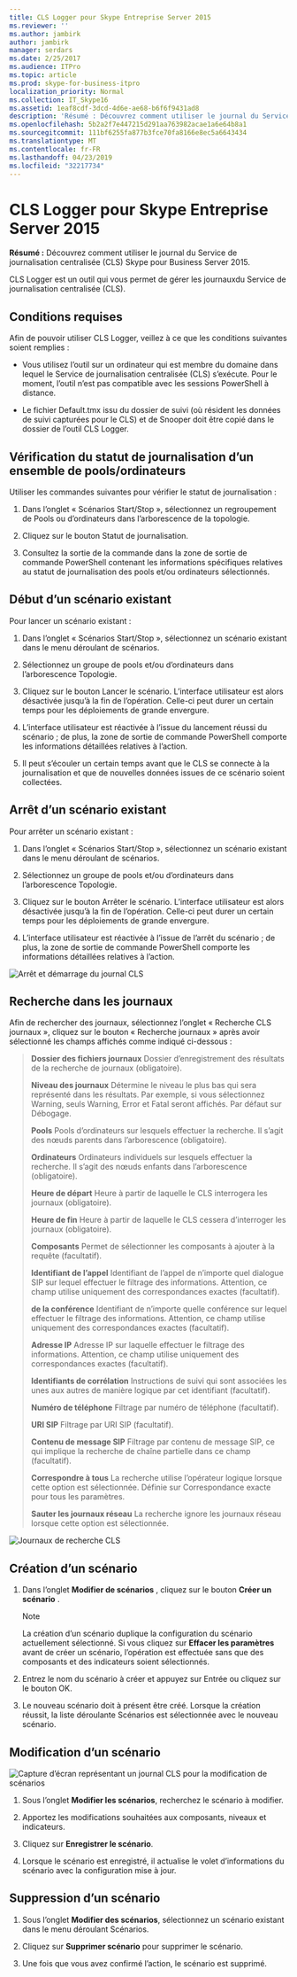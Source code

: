 ```yaml
---
title: CLS Logger pour Skype Entreprise Server 2015
ms.reviewer: ''
ms.author: jambirk
author: jambirk
manager: serdars
ms.date: 2/25/2017
ms.audience: ITPro
ms.topic: article
ms.prod: skype-for-business-itpro
localization_priority: Normal
ms.collection: IT_Skype16
ms.assetid: 1eaf8cdf-3dcd-4d6e-ae68-b6f6f9431ad8
description: 'Résumé : Découvrez comment utiliser le journal du Service de journalisation centralisée (CLS) Skype pour Business Server 2015.'
ms.openlocfilehash: 5b2a2f7e447215d291aa763982acae1a6e64b8a1
ms.sourcegitcommit: 111bf6255fa877b3fce70fa8166e8ec5a6643434
ms.translationtype: MT
ms.contentlocale: fr-FR
ms.lasthandoff: 04/23/2019
ms.locfileid: "32217734"
---
```

# <a name="cls-logger-for-skype-for-business-server-2015"></a>CLS Logger pour Skype Entreprise Server 2015
 
**Résumé :** Découvrez comment utiliser le journal du Service de journalisation centralisée (CLS) Skype pour Business Server 2015.
  
CLS Logger est un outil qui vous permet de gérer les journauxdu Service de journalisation centralisée (CLS).
  
## <a name="prerequisites"></a>Conditions requises

Afin de pouvoir utiliser CLS Logger, veillez à ce que les conditions suivantes soient remplies :
  
- Vous utilisez l’outil sur un ordinateur qui est membre du domaine dans lequel le Service de journalisation centralisée (CLS) s’exécute. Pour le moment, l’outil n’est pas compatible avec les sessions PowerShell à distance.
    
- Le fichier Default.tmx issu du dossier de suivi (où résident les données de suivi capturées pour le CLS) et de Snooper doit être copié dans le dossier de l’outil CLS Logger.
    
## <a name="check-the-logging-status-of-a-set-of-poolscomputers"></a>Vérification du statut de journalisation d’un ensemble de pools/ordinateurs

Utiliser les commandes suivantes pour vérifier le statut de journalisation :
  
1. Dans l’onglet « Scénarios Start/Stop », sélectionnez un regroupement de Pools ou d’ordinateurs dans l’arborescence de la topologie.
    
2. Cliquez sur le bouton Statut de journalisation.
    
3. Consultez la sortie de la commande dans la zone de sortie de commande PowerShell contenant les informations spécifiques relatives au statut de journalisation des pools et/ou ordinateurs sélectionnés.
    
## <a name="start-an-existing-scenario"></a>Début d’un scénario existant

Pour lancer un scénario existant :
  
1. Dans l’onglet « Scénarios Start/Stop », sélectionnez un scénario existant dans le menu déroulant de scénarios.
    
2. Sélectionnez un groupe de pools et/ou d’ordinateurs dans l’arborescence Topologie.
    
3. Cliquez sur le bouton Lancer le scénario. L’interface utilisateur est alors désactivée jusqu’à la fin de l’opération. Celle-ci peut durer un certain temps pour les déploiements de grande envergure.
    
4. L’interface utilisateur est réactivée à l’issue du lancement réussi du scénario ; de plus, la zone de sortie de commande PowerShell comporte les informations détaillées relatives à l’action.
    
5. Il peut s’écouler un certain temps avant que le CLS se connecte à la journalisation et que de nouvelles données issues de ce scénario soient collectées.
    
## <a name="stop-an-existing-scenario"></a>Arrêt d’un scénario existant

Pour arrêter un scénario existant :
  
1. Dans l’onglet « Scénarios Start/Stop », sélectionnez un scénario existant dans le menu déroulant de scénarios.
    
2. Sélectionnez un groupe de pools et/ou d’ordinateurs dans l’arborescence Topologie.
    
3. Cliquez sur le bouton Arrêter le scénario. L’interface utilisateur est alors désactivée jusqu’à la fin de l’opération. Celle-ci peut durer un certain temps pour les déploiements de grande envergure.
    
4. L’interface utilisateur est réactivée à l’issue de l’arrêt du scénario ; de plus, la zone de sortie de commande PowerShell comporte les informations détaillées relatives à l’action.
    
![Arrêt et démarrage du journal CLS](../../media/2c4a36c2-b5db-4550-a3b3-41f18e0e2f0c.png)
  
## <a name="search-for-logs"></a>Recherche dans les journaux

Afin de rechercher des journaux, sélectionnez l’onglet « Recherche CLS journaux », cliquez sur le bouton « Recherche journaux » après avoir sélectionné les champs affichés comme indiqué ci-dessous :
  
> **Dossier des fichiers journaux** Dossier d’enregistrement des résultats de la recherche de journaux (obligatoire).
> 
> **Niveau des journaux** Détermine le niveau le plus bas qui sera représenté dans les résultats. Par exemple, si vous sélectionnez Warning, seuls Warning, Error et Fatal seront affichés. Par défaut sur Débogage.
> 
> **Pools** Pools d’ordinateurs sur lesquels effectuer la recherche. Il s’agit des nœuds parents dans l’arborescence (obligatoire).
> 
> **Ordinateurs** Ordinateurs individuels sur lesquels effectuer la recherche. Il s’agit des nœuds enfants dans l’arborescence (obligatoire).
> 
> **Heure de départ** Heure à partir de laquelle le CLS interrogera les journaux (obligatoire).
> 
> **Heure de fin** Heure à partir de laquelle le CLS cessera d’interroger les journaux (obligatoire).
> 
> **Composants** Permet de sélectionner les composants à ajouter à la requête (facultatif).
> 
> **Identifiant de l’appel** Identifiant de l’appel de n’importe quel dialogue SIP sur lequel effectuer le filtrage des informations. Attention, ce champ utilise uniquement des correspondances exactes (facultatif).
> 
> **de la conférence** Identifiant de n’importe quelle conférence sur lequel effectuer le filtrage des informations. Attention, ce champ utilise uniquement des correspondances exactes (facultatif).
> 
> **Adresse IP** Adresse IP sur laquelle effectuer le filtrage des informations. Attention, ce champ utilise uniquement des correspondances exactes (facultatif).
> 
> **Identifiants de corrélation** Instructions de suivi qui sont associées les unes aux autres de manière logique par cet identifiant (facultatif).
> 
> **Numéro de téléphone** Filtrage par numéro de téléphone (facultatif).
> 
> **URI SIP** Filtrage par URI SIP (facultatif).
> 
> **Contenu de message SIP** Filtrage par contenu de message SIP, ce qui implique la recherche de chaîne partielle dans ce champ (facultatif).
> 
> **Correspondre à tous** La recherche utilise l’opérateur logique lorsque cette option est sélectionnée. Définie sur Correspondance exacte pour tous les paramètres.
> 
> **Sauter les journaux réseau** La recherche ignore les journaux réseau lorsque cette option est sélectionnée.
    
![Journaux de recherche CLS](../../media/5793ea3c-6f5f-40ef-8b53-100da831eedf.png)
  
## <a name="create-a-scenario"></a>Création d’un scénario

1. Dans l’onglet **Modifier de scénarios** , cliquez sur le bouton **Créer un scénario** .
    
    > [!NOTE]
    > La création d’un scénario duplique la configuration du scénario actuellement sélectionné. Si vous cliquez sur **Effacer les paramètres** avant de créer un scénario, l’opération est effectuée sans que des composants et des indicateurs soient sélectionnés.
  
2. Entrez le nom du scénario à créer et appuyez sur Entrée ou cliquez sur le bouton OK.
    
3. Le nouveau scénario doit à présent être créé. Lorsque la création réussit, la liste déroulante Scénarios est sélectionnée avec le nouveau scénario.
    
## <a name="modify-a-scenario"></a>Modification d’un scénario

![Capture d’écran représentant un journal CLS pour la modification de scénarios](../../media/abbbcac0-8a2e-48af-a22f-4fee0283a29f.png)
  
1. Sous l’onglet **Modifier les scénarios**, recherchez le scénario à modifier.
    
2. Apportez les modifications souhaitées aux composants, niveaux et indicateurs.
    
3. Cliquez sur **Enregistrer le scénario**.
    
4. Lorsque le scénario est enregistré, il actualise le volet d’informations du scénario avec la configuration mise à jour.
    
## <a name="delete-a-scenario"></a>Suppression d’un scénario

1. Sous l’onglet **Modifier des scénarios**, sélectionnez un scénario existant dans le menu déroulant Scénarios.
    
2. Cliquez sur **Supprimer scénario** pour supprimer le scénario.
    
3. Une fois que vous avez confirmé l’action, le scénario est supprimé.
    

